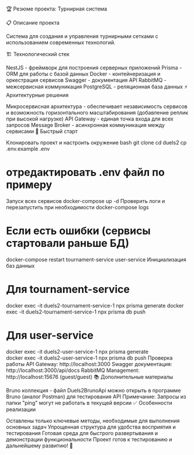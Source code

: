 🏆 Резюме проекта: Турнирная система

📋 Описание проекта

Система для создания и управления турнирными сетками с использованием современных технологий.

🏗️ Технологический стек

NestJS - фреймворк для построения серверных приложений
Prisma - ORM для работы с базой данных
Docker - контейнеризация и оркестрация сервисов
Swagger - документация API
RabbitMQ - межсервисная коммуникация
PostgreSQL - реляционная база данных
⚡ Архитектурные решения

Микросервисная архитектура - обеспечивает независимость сервисов и возможность горизонтального масштабирования (добавление реплик при высокой нагрузке)
API Gateway - единая точка входа для всех запросов
Message Broker - асинхронная коммуникация между сервисами
🚀 Быстрый старт

Клонировать проект и настроить окружение
bash
git clone <repository>
cd duels2
cp .env.example .env
# отредактировать .env файл по примеру
Запуск всех сервисов
docker-compose up -d
Проверить логи и перезапустить при необходимости
docker-compose logs
# Если есть ошибки (сервисы стартовали раньше БД)
docker-compose restart tournament-service user-service
Инициализация баз данных
# Для tournament-service
docker exec -it duels2-tournament-service-1 npx prisma generate
docker exec -it duels2-tournament-service-1 npx prisma db push

# Для user-service
docker exec -it duels2-user-service-1 npx prisma generate  
docker exec -it duels2-user-service-1 npx prisma db push
Проверка работы
API Gateway: http://localhost:3000
Swagger документация: http://localhost:3000/api/docs
RabbitMQ Management: http://localhost:15676 (guest/guest)
📚 Дополнительные материалы

Bruno коллекция - файл Duels2BrunoApi можно открыть в программе Bruno (аналог Postman) для тестирования API
Примечание: Запросы из папки "ping" могут не работать в текущей версии
✅ Особенности реализации

Оставлены только ключевые методы, необходимые для выполнения основных задач
Упрощенная структура для удобства восприятия и тестирования
Готовая среда для быстрого развертывания и демонстрации функциональности
Проект готов к тестированию и дальнейшему развитию! 🎯

